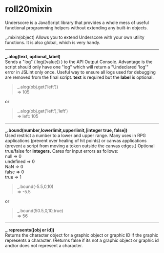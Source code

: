 # roll20mixin
Underscore is a JavaScript library that provides a whole mess of useful functional programming helpers without extending any built-in objects. 

_.mixin(object) Allows you to extend Underscore with your own utility functions. It is also global, which is very handy. 

<hr>

**_.alog(text, optional_label)**<br>
Sends a "log" ( log([value]) ) to the API Output Console. Advantage is the script should only have one "log" which will return a "Undeclared 'log'" error in JSLint only once. Useful way to ensure all logs used for debugging are removed from the final script. **text** is required but the **label** is optional.
> _.alog(obj.get('left'))<br>=> 105

or

> _.alog(obj.get('left'),'left')<br>=> left: 105

<hr>

**_.bound(number,lowerlimit,upperlimit,[integer true, false])**<br>
Used restrict a number to a lower and upper range. Many uses in RPG applications (prevent over healing of hit points) or canvas applications (prevent a script from moving a token outside the canvas edges.) Optional true/false for **integers.** Cares for input errors as follows:<br>
null => 0<br>
undefined => 0<br>
NaN => 0<br>
false => 0<br>
true => 1<br>

> _.bound(-5.5,0,10)<br>=> -5.5

or

> _.bound(50.5,0,10,true)<br>=> 56

<hr>

**_.represents([obj or id])**<br>
Returns the character object for a graphic object or graphic ID if the graphic represents a character. (Returns false if its not a graphic object or graphic id and/or does not represent a character.
